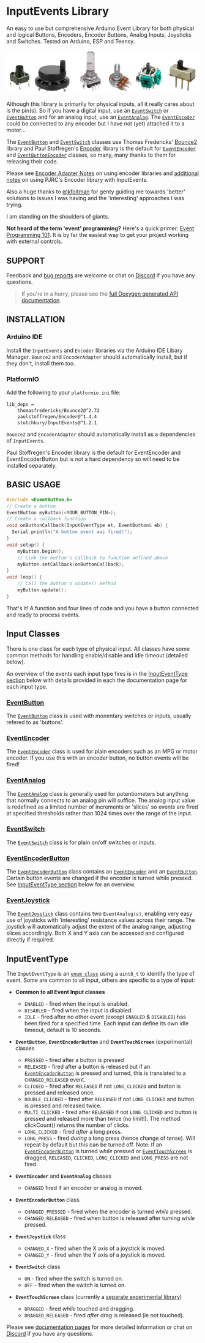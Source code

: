 # InputEvents Library
An easy to use but comprehensive Arduino Event Library for both physical and logical Buttons, Encoders, Encoder Buttons, Analog Inputs, Joysticks and Switches. Tested on Arduino, ESP and Teensy.

![Picture of button, encoder, potentiometer, joystick and switch](images/all-inputs.png)


Although this library is primarily for physical inputs, all it really cares about is the pin(s). So if you have a digital input, use an [`EventSwitch`](docs/EventSwitch.md) or [`EventButton`](docs/EventButton.md) and for an analog input, use an [`EventAnalog`](docs/EventAnalog.md). The [`EventEncoder`](docs/EventEncoder.md) could be connected to any encoder but I have not (yet) attached it to a motor...

The [`EventButton`](docs/EventButton.md) and [`EventSwitch`](docs/EventSwitch.md) classes use Thomas Fredericks' [Bounce2](https://github.com/thomasfredericks/Bounce2) library and Paul Stoffregen's [Encoder](https://github.com/paulstoffregen/Encoder) library is the default for [`EventEncoder`](docs/EventEncoder.md) and [`EventButtonEncoder`](docs/EventEncoderButton.md) classes, so many, many thanks to them for releasing their code.

Please see [Encoder Adapter Notes](docs/README.md#encoder-adapter-notes) on using encoder libraries and [additional notes](docs/README.md#notes-on-using-paul-stoffregens-encoder-library) on using PJRC's Encoder library with InputEvents.


Also a huge thanks to [@kfoltman](https://github.com/kfoltman) for genty guiding me towards 'better' solutions to issues I was having and the 'interesting' approaches I was trying.

I am standing on the shoulders of giants.


**Not heard of the term 'event' programming?** Here's a quick primer: [Event Programming 101](docs/EventProgramming101.md). It is by far the easiest way to get your project working with external controls.

## SUPPORT

Feedback and [bug reports](https://github.com/Stutchbury/InputEvents/issues) are welcome or chat on [Discord](https://discord.gg/GDcEcWPKKm) if you have any questions.

> If you're in a hurry, please see the [full Doxygen generated API documentation](https://stutchbury.github.io/InputEvents/api/index.html).


## INSTALLATION

### Arduino IDE
Install the `InputEvents` and `Encoder` libraries via the Arduino IDE Libary Manager. `Bounce2` and `EncoderAdapter` should automatically install, but if they don't, install them too. 


### PlatformIO
Add the following to your `platformio.ini` file:

```
lib_deps = 
	thomasfredericks/Bounce2@^2.72
	paulstoffregen/Encoder@^1.4.4
	stutchbury/InputEvents@^1.2.1
```

`Bounce2` and `EncoderAdapter` should automatically install as a dependencies of `InputEvents`.

Paul Stoffregen's Encoder library is the default for EventEncoder and EventEncoderButton but is not a hard dependency so will need to be installed separately.


## BASIC USAGE

```cpp
#include <EventButton.h>
// Create a button 
EventButton myButton(<YOUR_BUTTON_PIN>);
// Create a callback function
void onButtonCallback(InputEventType et, EventButton& eb) {
  Serial.println("A button event was fired!");
}
void setup() {
    myButton.begin();
    // Link the button's callback to function defined above
    myButton.setCallback(onButtonCallback);
}
void loop() {
    // Call the button's update() method
    myButton.update();
}
```

That's it! A function and four lines of code and you have a button connected and ready to process events.


## Input Classes
There is one class for each type of physical input. All classes have some common methods for handling enable/disable and idle timeout (detailed below).

An overview of the events each input type fires is in the [InputEventType section](#inputeventtype) below with details provided in each the documentation page for each input type.

### [EventButton](docs/EventButton.md)

The [`EventButton`](docs/EventButton.md) class is used with monentary switches or inputs, usually refered to as 'buttons'. 

### [EventEncoder](docs/EventEncoder.md)

The [`EventEncoder`](docs/EventEncoder.md) class is used for plain encoders such as an MPG or motor encoder. If you use this with an encoder button, no button events will be fired!

### [EventAnalog](docs/EventAnalog.md)

The [`EventAnalog`](docs/EventAnalog.md) class is generally used for potentiometers but anything that normally connects to an analog pin will suffice. The analog input value is redefined as a limited number of increments or 'slices' so events are fired at specified thresholds rather than 1024 times over the range of the input.

### [EventSwitch](docs/EventSwitch.md)

The [`EventSwitch`](docs/EventSwitch.md) class is for plain on/off switches or inputs.

### [EventEncoderButton](docs/EventEncoderButton.md)

The [`EventEncoderButton`](docs/EventEncoderButton.md) class contains an [`EventEncoder`](docs/EventEncoder.md) and an [`EventButton`](docs/EventButton.md). Certain button events are changed if the encoder is turned while pressed. See [InputEventType section](#inputeventtype) below for an overview.

### [EventJoystick](docs/EventJoystick.md)

The [`EventJoystick`](docs/EventJoystick.md) class contains two `EventAnalog(s)`, enabling very easy use of joysticks with 'interesting' resistance values across their range. The joystick will automatically adjust the extent of the analog range, adjusting slices accordingly. Both X and Y axis can be accessed and configured directly if required. 


## InputEventType

The `InputEventType` is an [`enum class`](https://en.cppreference.com/w/cpp/language/enum) using a `uint8_t` to identify the type of event. Some are common to all input, others are specific to a type of input:


- **Common to all Event Input classes**
  - `ENABLED` - fired when the input is enabled.
  - `DISABLED` - fired when the input is disabled.
  - `IDLE` - fired after no other event (except `ENABLED` & `DISABLED`) has been fired for a specified time. Each input can define its own idle timeout, default is 10 seconds.
 
- **`EventButton`**, **`EventEncoderButton`** and **`EventTouchScreen`** (experimental) classes
  - `PRESSED` - fired after a button is pressed
  - `RELEASED` - fired after a button is released but if an [`EventEncoderButton`](docs/EventEncoderButton.md) is pressed and turned, this is translated to a `CHANGED_RELEASED` event.
  - `CLICKED` - fired after `RELEASED` if not `LONG_CLICKED` and button is pressed and released once.
  - `DOUBLE_CLICKED` - fired after `RELEASED` if not `LONG_CLICKED` and button is pressed and released twice.
  - `MULTI_CLICKED` - fired after `RELEASED` if not `LONG_CLICKED` and button is pressed and released more than twice (no limit!). The method clickCount() returns the number of clicks.
  - `LONG_CLICKED` - fired *after* a long press.
  - `LONG_PRESS` - fired *during* a long press (hence change of tense). Will repeat by default but this can be turned off.
  Note: If an [`EventEncoderButton`](docs/EventEncoderButton.md) is turned *while* pressed or [`EventTouchScreen`](https://github.com/Stutchbury/EventTouchScreen) is dragged, `RELEASED`, `CLICKED`, `LONG_CLICKED` and `LONG_PRESS` are not fired.
- **`EventEncoder`** and **`EventAnalog`** classes
  - `CHANGED` fired if an encoder or analog is moved.
- **`EventEncoderButton`** class
  - `CHANGED_PRESSED` - fired when the encoder is turned *while* pressed.
  - `CHANGED_RELEASED` - fired when button is released after turning *while* pressed.
- **`EventJoystick`** class
  - `CHANGED_X` - fired when the X axis of a joystick is moved.
  - `CHANGED_Y` - fired when the Y axis of a joystick is moved.
- **`EventSwitch`** class
  - `ON` - fired when the switch is turned on.
  - `OFF` - fired when the switch is turned on.
- **`EventTouchScreen`** class (currently a [separate experimental library](https://github.com/Stutchbury/EventTouchScreen))
  - `DRAGGED` - fired *while* touched and dragging.
  - `DRAGGED_RELEASED` - fired *after* drag is released (ie not touched).

Please see [documentation pages](docs) for more detailed information or chat on [Discord](https://discord.gg/GDcEcWPKKm) if you have any questions.